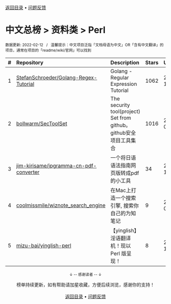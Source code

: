 <a href="https://gitee.com/GrowingGit/GitHub-Chinese-Top-Charts#github中文排行榜">返回目录</a> • <a href="/content/docs/feedback.md">问题反馈</a>

# 中文总榜 > 资料类 > Perl
<sub>数据更新: 2022-02-12&nbsp;&nbsp;&nbsp;/&nbsp;&nbsp;&nbsp;温馨提示：中文项目泛指「文档母语为中文」OR「含有中文翻译」的项目，通常在项目的「readme/wiki/官网」可以找到</sub>

|#|Repository|Description|Stars|Updated|
|:-|:-|:-|:-|:-|
|1|[StefanSchroeder/Golang-Regex-Tutorial](https://github.com/StefanSchroeder/Golang-Regex-Tutorial)|Golang - Regular Expression Tutorial|1062|2021-10-15|
|2|[bollwarm/SecToolSet](https://github.com/bollwarm/SecToolSet)|The security tool(project) Set from github。github安全项目工具集合 |1016|2022-02-10|
|3|[jim-kirisame/jpgramma-cn-pdf-converter](https://github.com/jim-kirisame/jpgramma-cn-pdf-converter)|一个将日语语法指南网页版转成pdf的小工具|34|2021-10-10|
|4|[coolmissmile/wiznote_search_engine](https://github.com/coolmissmile/wiznote_search_engine)|在Mac上打造一个搜索引擎, 搜索你自己的为知笔记|9|2022-02-08|
|5|[mizu-bai/yinglish-perl](https://github.com/mizu-bai/yinglish-perl)|【yinglish】淫语翻译机！现以 Perl 版呈现！|8|2021-12-13|

<div align="center">
    <p><sub>↓ -- 感谢读者 -- ↓</sub></p>
    榜单持续更新，如有帮助请加星收藏，方便后续浏览，感谢你的支持！
</div>

<br/>

<div align="center"><a href="https://gitee.com/GrowingGit/GitHub-Chinese-Top-Charts#github中文排行榜">返回目录</a> • <a href="/content/docs/feedback.md">问题反馈</a></div>
